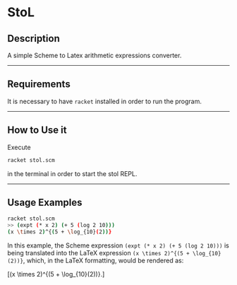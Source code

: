 # StoL

## Description

  A simple Scheme to Latex arithmetic expressions converter.

-----

## Requirements

  It is necessary to have ``racket`` installed in order to run the program.

-----

## How to Use it

  Execute

  ```bash
  racket stol.scm
  ```

  in the terminal in order to start the stol REPL.

-----

## Usage Examples

  ```bash
  racket stol.scm
  >> (expt (* x 2) (+ 5 (log 2 10)))
  (x \times 2)^{(5 + \log_{10}(2))}
  ```

  In this example, the Scheme expression ``(expt (* x 2) (+ 5 (log 2 10)))`` is being translated into the LaTeX expression ``(x \times 2)^{(5 + \log_{10}(2))}``, which, in the LaTeX formatting, would be rendered as:

  \[(x \times 2)^{(5 + \log_{10}(2))}.\]